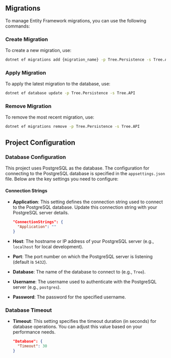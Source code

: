 ## Migrations

To manage Entity Framework migrations, you can use the following commands:

### Create Migration

To create a new migration, use:

```bash
dotnet ef migrations add {migration_name} -p Tree.Persistence -s Tree.API
```

### Apply Migration

To apply the latest migration to the database, use:

```bash
dotnet ef database update -p Tree.Persistence -s Tree.API
```

### Remove Migration

To remove the most recent migration, use:

```bash
dotnet ef migrations remove -p Tree.Persistence -s Tree.API
```

## Project Configuration

### Database Configuration

This project uses PostgreSQL as the database. The configuration for connecting to the PostgreSQL database is specified in the `appsettings.json` file. Below are the key settings you need to configure:

#### Connection Strings

- **Application**: This setting defines the connection string used to connect to the PostgreSQL database. Update this connection string with your PostgreSQL server details.

  ```json
  "ConnectionStrings": {
    "Application": ""
  }
  ```

- **Host**: The hostname or IP address of your PostgreSQL server (e.g., `localhost` for local development).
- **Port**: The port number on which the PostgreSQL server is listening (default is `5432`).
- **Database**: The name of the database to connect to (e.g., `Tree`).
- **Username**: The username used to authenticate with the PostgreSQL server (e.g., `postgres`).
- **Password**: The password for the specified username.

### Database Timeout

- **Timeout**: This setting specifies the timeout duration (in seconds) for database operations. You can adjust this value based on your performance needs.

  ```json
  "Database": {
    "Timeout": 30
  }
  ```
